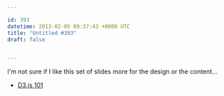 ```yaml
---

id: 393
datetime: 2013-02-05 09:37:43 +0000 UTC
title: "Untitled #393"
draft: false


---
```


I'm not sure if I like this set of slides more for the design or the content... 

 
 * [D3.js 101](http://scottcheng.github.com/d3js-101/#/title)


